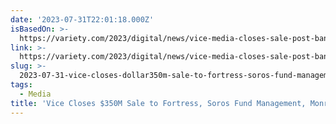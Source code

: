 ```yaml
---
date: '2023-07-31T22:01:18.000Z'
isBasedOn: >-
  https://variety.com/2023/digital/news/vice-media-closes-sale-post-bankruptcy-investors-fortress-soros-monroe-1235683295/
link: >-
  https://variety.com/2023/digital/news/vice-media-closes-sale-post-bankruptcy-investors-fortress-soros-monroe-1235683295/
slug: >-
  2023-07-31-vice-closes-dollar350m-sale-to-fortress-soros-fund-management-monroe-variety
tags:
  - Media
title: 'Vice Closes $350M Sale to Fortress, Soros Fund Management, Monroe - Variety'
---
```


